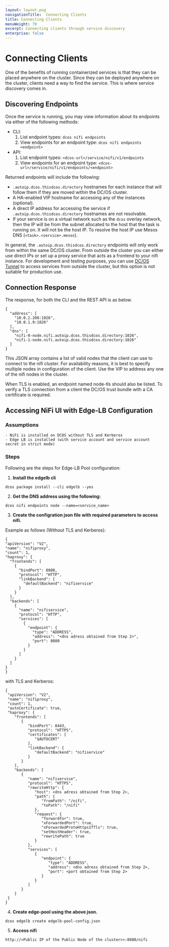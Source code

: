 ```yaml
---
layout: layout.pug
navigationTitle:  Connecting Clients
title: Connecting Clients
menuWeight: 70
excerpt: Connecting clients through service discovery
enterprise: false
---
```


# Connecting Clients
One of the benefits of running containerized services is that they can be placed anywhere on the cluster. Since they can be deployed anywhere on the cluster, clients need a way to find the service. This is where service discovery comes in.


## Discovering Endpoints

Once the service is running, you may view information about its endpoints via either of the following methods:
- CLI:
  1. List endpoint types: `dcos nifi endpoints`
  2. View endpoints for an endpoint type: `dcos nifi endpoints <endpoint>`
- API:
  1. List endpoint types: `<dcos-url>/service/nifi/v1/endpoints`
  2. View endpoints for an endpoint type: `<dcos-url>/service/nifi/v1/endpoints/<endpoint>`

Returned endpoints will include the following:
- `.autoip.dcos.thisdcos.directory` hostnames for each instance that will follow them if they are moved within the DC/OS cluster.
- A HA-enabled VIP hostname for accessing any of the instances (optional).
- A direct IP address for accessing the service if `.autoip.dcos.thisdcos.directory` hostnames are not resolvable.
- If your service is on a virtual network such as the `dcos` overlay network, then the IP will be from the subnet allocated to the host that the task is running on. It will not be the host IP. To resolve the host IP use Mesos DNS (`<task>.<service>.mesos`).

In general, the `.autoip.dcos.thisdcos.directory` endpoints will only work from within the same DC/OS cluster. From outside the cluster you can either use direct IPs or set up a proxy service that acts as a frontend to your nifi instance. For development and testing purposes, you can use [DC/OS Tunnel](/mesosphere/dcos/1.10/administering-clusters/sshcluster/) to access services from outside the cluster, but this option is not suitable for production use.


## Connection Response

The response, for both the CLI and the REST API is as below.

```shell
{
  "address": [
    "10.0.2.208:1026",
    "10.0.1.9:1026"
  ],
  "dns": [
    "nifi-0-node.nifi.autoip.dcos.thisdcos.directory:1026",
    "nifi-1-node.nifi.autoip.dcos.thisdcos.directory:1026"
  ]
}
```

This JSON array contains a list of valid nodes that the client can use to connect to the nifi cluster. For availability reasons, it is best to specify multiple nodes in configuration of the client. Use the VIP to address any one of the nifi nodes in the cluster.

When TLS is enabled, an endpoint named node-tls should also be listed. To verify a TLS connection from a client the DC/OS trust bundle with a CA certificate is required.

## Accessing NiFi UI with Edge-LB Configuration

### Assumptions
    - NiFi is installed on DCOS without TLS and Kerberos
    - Edge LB is installed (with service account and service account secret in strict mode)

### Steps

Following are the steps for Edge-LB Pool configuration:

  1. **Install the edgelb cli**
  ```shell
  dcos package install --cli edgelb --yes
  ```
  2. **Get the DNS address using the following:**
  ```shell
  dcos nifi endpoints node --name=<service_name>
  ```  
  3. **Create the configration json file with required parameters to access nifi.**

  Example as follows (Without TLS and Kerberos):

  ```shell
{
  "apiVersion": "V2",
  "name": "nifiproxy",
  "count": 1,
  "haproxy": {
    "frontends": [
      {
        "bindPort": 8080,
        "protocol": "HTTP",
        "linkBackend": {
          "defaultBackend": "nifiservice"
        }
      }
    ],
    "backends": [
      {
        "name": "nifiservice",
        "protocol": "HTTP",
        "services": [
          {
            "endpoint": {
              "type": "ADDRESS",
              "address": "<dns adress obtained from Step 2>",
              "port": 8080
            }
          }
        ]
      }
    ]
  }
}
  ```
with TLS and Kerberos:

  ```shell
{
   "apiVersion": "V2",
   "name": "nifiproxy",
   "count": 1,
   "autoCertificate": true,
   "haproxy": {
      "frontends": [
         {
            "bindPort": 8443,
            "protocol": "HTTPS",
            "certificates": [
               "$AUTOCERT"
            ],
            "linkBackend": {
               "defaultBackend": "nifiservice"
            }
         }
      ],
      "backends": [
         {
            "name": "nifiservice",
            "protocol": "HTTPS",
            "rewriteHttp": {
               "host": <dns adress obtained from Step 2>,
               "path": {
                  "fromPath": "/nifi",
                  "toPath": "/nifi"
               },
               "request": {
                  "forwardfor": true,
                  "xForwardedPort": true,
                  "xForwardedProtoHttpsIfTls": true,
                  "setHostHeader": true,
                  "rewritePath": true
               }
            },
            "services": [
               {
                  "endpoint": {
                     "type": "ADDRESS",
                     "address": <dns adress obtained from Step 2>,
                     "port": <port obtained from Step 2>
                  }
               }
            ]
         }
      ]
   }
}

  ```

  4. **Create edge-pool using the above json.**
  ```shell
  dcos edgelb create edgelb-pool-config.json
  ```    
  5. **Access nifi**
  ```shell
  http://<Public IP of the Public Node of the cluster>>:8080/nifi
  ```      
